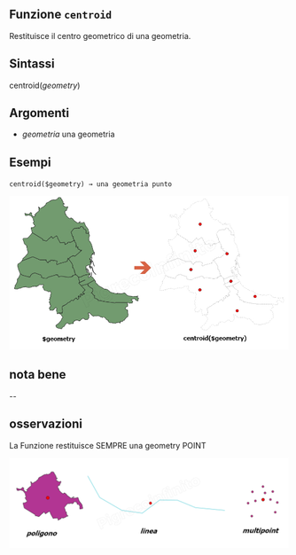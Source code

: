 ## Funzione `centroid`

Restituisce il centro geometrico di una geometria.

## Sintassi

centroid(*geometry*)

## Argomenti

* *geometria* una geometria

## Esempi

`centroid($geometry) → una geometria punto`

![](/img/geometria/centroid/centroid1.png)

## nota bene

--

## osservazioni

La Funzione restituisce SEMPRE una geometry POINT

![](/img/geometria/centroid/centroid2.png)

